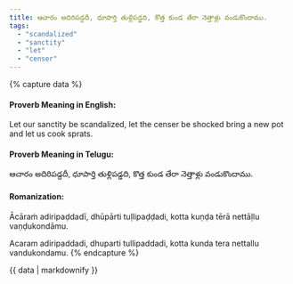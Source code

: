 ```yaml
---
title: ఆచారం అదిరిపడ్దదీ, ధూపార్తి తుళ్లిపడ్డది, కొత్త కుండ తేరా నెత్తాళ్లు వండుకొందాము.
tags:
  - "scandalized"
  - "sanctity"
  - "let"
  - "censer"
---
```


{% capture data %}
#### Proverb Meaning in English:
Let our sanctity be scandalized, let the censer be shocked bring a new pot and let us cook sprats.

#### Proverb Meaning in Telugu:
ఆచారం అదిరిపడ్దదీ, ధూపార్తి తుళ్లిపడ్డది, కొత్త కుండ తేరా నెత్తాళ్లు వండుకొందాము.

#### Romanization:
Ācāraṁ adiripaḍdadī, dhūpārti tuḷlipaḍḍadi, kotta kuṇḍa tērā nettāḷlu vaṇḍukondāmu.

Acaram adiripaddadi, dhuparti tullipaddadi, kotta kunda tera nettallu vandukondamu.
{% endcapture %}

{{ data | markdownify }}

